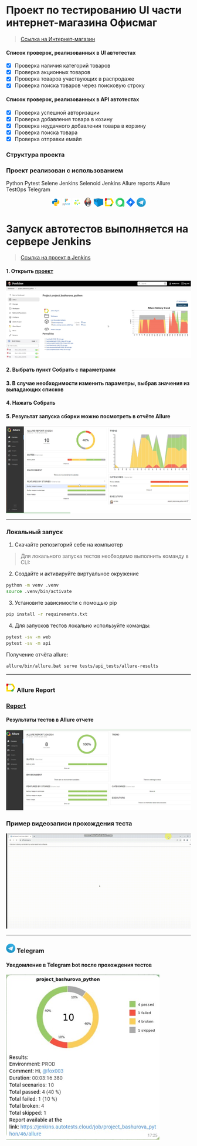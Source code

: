 # Проект по тестированию UI части интернет-магазина Офисмаг
> <a target="_blank" href="https://www.officemag.ru/">Ссылка на Интернет-магазин</a>

#### Список проверок, реализованных в UI автотестах
- [x] Проверка наличия категорий товаров
- [x] Проверка акционных товаров
- [x] Проверка товаров участвующих в распродаже
- [x] Проверка поиска товаров через поисковую строку

#### Список проверок, реализованных в API автотестах
- [x] Проверка успешной авторизации
- [x] Проверка добавления товара в козину
- [x] Проверка неудачного добавления товара в корзину
- [x] Проверка поиска товара
- [x] Проверка отправки емайл

### Структура проекта

### Проект реализован с использованием
Python Pytest Selene Jenkins Selenoid Jenkins Allure reports Allure TestOps Telegram 

<p  align="center">
  <code><img width="5%" title="Python" src="design_resources/logo/python.png"></code>
  <code><img width="5%" title="Pytest" src="design_resources/logo/pytest.png"></code>
  <code><img width="5%" title="Selene" src="design_resources/logo/selene.png"></code>
  <code><img width="5%" title="Jenkins" src="design_resources/logo/jenkins.png"></code>
  <code><img width="5%" title="Selenoid" src="design_resources/logo/selenoid.png"></code>
  <code><img width="5%" title="Allure Report" src="design_resources/logo/allure_report.png"></code>
  <code><img width="5%" title="Allure TestOps" src="design_resources/logo/allure_testops.png"></code>
  <code><img width="5%" title="Jira" src="design_resources/logo/jira.png"></code>
  <code><img width="5%" title="Telegram" src="design_resources/logo/tg.png"></code>
</p>


# Запуск автотестов выполняется на сервере Jenkins
> <a target="_blank" href="https://jenkins.autotests.cloud/job/project_bashurova_python">Ссылка на проект в Jenkins</a>
#### 1. Открыть <a target="_blank" href="https://jenkins.autotests.cloud/job/project_bashurova_python">проект</a>

![This is an image](/design_resources/screens/Jenkins.jpg)

#### 2. Выбрать пункт **Собрать с параметрами**
#### 3. В случае необходимости изменить параметры, выбрав значения из выпадающих списков
#### 4. Нажать **Собрать**
#### 5. Результат запуска сборки можно посмотреть в отчёте Allure

![This is an image](/design_resources/screens/Allure.jpg)

----
### Локальный запуск

1. Скачайте репозиторий себе на компьютер
> Для локального запуска тестов необходимо выполнить команду в СLI:
2. Создайте и активируйте виртуальное окружение
  ```bash
  python -m venv .venv
  source .venv/bin/activate
  ```
3. Установите зависимости с помощью pip
  ```bash
  pip install -r requirements.txt
  ```
4. Для запусков тестов локально используйте команды:
  ```bash
  pytest -sv -m web
  pytest -sv -m api
  ```
Получение отчёта allure:
```bash
allure/bin/allure.bat serve tests/api_tests/allure-results
```

<!-- Allure report -->
----
### <img width="5%" title="Allure Report" src="design_resources/logo/allure_report.png"> Allure Report
### [Report](https://jenkins.autotests.cloud/job/project_bashurova_python/48/allure/)
#### Результаты тестов в Allure отчете
![This is an image](/design_resources/screens/Allure_results.jpg)  

### Пример видеозаписи прохождения теста
![This is an image](/design_resources/screens/видео.gif)

<!-- Telegram -->
----
### <img width="5%" title="Telegram" src="design_resources/logo/tg.png"> Telegram

#### Уведомление в Telegram bot после прохождения тестов

![This is an image](design_resources/screens/Телеграм.jpg)